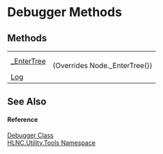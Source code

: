 # Debugger Methods




## Methods
<table>
<tr>
<td><a href="M_HLNC_Utility_Tools_Debugger__EnterTree">_EnterTree</a></td>
<td><br />(Overrides Node._EnterTree())</td></tr>
<tr>
<td><a href="M_HLNC_Utility_Tools_Debugger_Log">Log</a></td>
<td> </td></tr>
</table>

## See Also


#### Reference
<a href="T_HLNC_Utility_Tools_Debugger">Debugger Class</a>  
<a href="N_HLNC_Utility_Tools">HLNC.Utility.Tools Namespace</a>  
